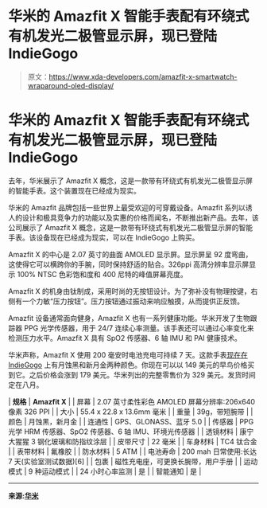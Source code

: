 # 华米的 Amazfit X 智能手表配有环绕式有机发光二极管显示屏，现已登陆 IndieGogo

> 原文：<https://www.xda-developers.com/amazfit-x-smartwatch-wraparound-oled-display/>

# 华米的 Amazfit X 智能手表配有环绕式有机发光二极管显示屏，现已登陆 IndieGogo

去年，华米展示了 Amazfit X 概念，这是一款带有环绕式有机发光二极管显示屏的智能手表。这个装置现在已经成为现实。

华米的 Amazfit 品牌包括一些世界上最受欢迎的可穿戴设备。Amazfit 系列以诱人的设计和极具竞争力的功能以及实惠的价格而闻名，不断推出新产品。去年，该公司展示了 Amazfit X 概念，这是一款带有环绕式有机发光二极管显示屏的智能手表。该设备现在已经成为现实，可以在 IndieGogo 上购买。

Amazfit X 的中心是 2.07 英寸的曲面 AMOLED 显示屏。显示屏呈 92 度弯曲，这使得它可以横跨你的手腕，同时保持舒适的贴合。326ppi 高清分辨率显示屏显示 100% NTSC 色彩饱和度和 400 尼特的峰值屏幕亮度。

Amazfit X 的机身由钛制成，采用时尚的无按钮设计。为了弥补没有物理按键，右侧有一个力敏“压力按钮”。压力按钮通过振动来响应触摸，从而提供正反馈。

Amazfit 设备通常面向健身，Amazfit X 也有一系列健康功能。华米开发了生物跟踪器 PPG 光学传感器，用于 24/7 连续心率测量。该手表还可以通过心率变化来检测压力水平。Amazfit X 具有 SpO2 传感器、6 轴 IMU 和 PAI 健康技术。

华米声称，Amazfit X 使用 200 毫安时电池充电可持续 7 天。这款手表[现在在 IndieGogo](https://www.indiegogo.com/projects/amazfit-x-curved-smartwatch-bow-to-the-future#/) 上有月蚀黑和新月金两种颜色。你现在可以以 149 美元的早鸟价格买到它。之后价格会涨到 179 美元。华米列出的完整零售价为 329 美元。发货时间定在八月。

| **规格** | **Amazfit X** |
| 屏幕 | 2.07 英寸柔性彩色 AMOLED 屏幕分辨率:206x640 像素 326 PPI |
| 大小 | 55.4 x 22.8 x 13.6mm 毫米 |
| 重量 | 39g，带短腕带 |
| 颜色 | 月蚀黑，新月金 |
| 连通性 | GPS、GLONASS、蓝牙 5.0 |
| 传感器 | PPG 光学 HRM 传感器、SpO2 传感器、6 轴 IMU、环境光传感器 |
| 透镜材料 | 康宁大猩猩 3 钢化玻璃和防指纹涂层 |
| 皮带尺寸 | 22 毫米 |
| 车身材料 | TC4 钛合金 |
| 表带材料 | 氟橡胶 |
| 防水材料 | 5 ATM |
| 电池寿命 | 200 mah 日常使用:长达 7 天(实验室测试数据)[6] |
| 包裹 | 磁性充电座，可更换长腕带，用户手册 |
| 运动模式 | 9 种运动模式 |
| 24 小时心率监测 | 是 |
| 智能通知 | 是 |

* * *

**来源:[华米](https://www.prnewswire.com/news-releases/huami-amazfit-x-smartwatch-with-92-curved-display-titanium-unibody-and-button-free-design-goes-on-sale-by-crowdfunding-301048008.html)**
